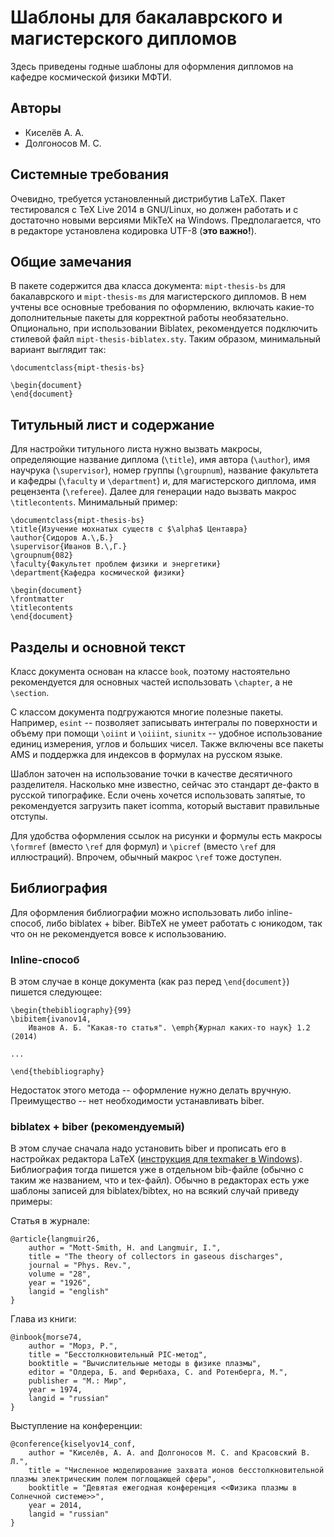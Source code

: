 # Шаблоны для бакалаврского и магистерского дипломов

Здесь приведены годные шаблоны для оформления дипломов на кафедре космической физики МФТИ.

## Авторы

* Киселёв А. А.
* Долгоносов М. С.

## Системные требования

Очевидно, требуется установленный дистрибутив LaTeX. Пакет тестировался с TeX Live 2014 в GNU/Linux, но должен работать и с достаточно новыми версиями MikTeX на Windows. Предполагается, что в редакторе установлена кодировка UTF-8 (**это важно!**).

## Общие замечания

В пакете содержится два класса документа: `mipt-thesis-bs` для бакалаврского и `mipt-thesis-ms` для магистерского дипломов.  В нем учтены все основные требования по оформлению, включать какие-то дополнительные пакеты для корректной работы необязательно. Опционально, при использовании Biblatex, рекомендуется подключить стилевой файл `mipt-thesis-biblatex.sty`. Таким образом, минимальный вариант выглядит так:

    \documentclass{mipt-thesis-bs}

    \begin{document}
    \end{document}

## Титульный лист и содержание

Для настройки титульного листа нужно вызвать макросы, определяющие название диплома (`\title`), имя автора (`\author`), имя научрука (`\supervisor`), номер группы (`\groupnum`), название факультета и кафедры (`\faculty` и `\department`) и, для магистерского диплома, имя рецензента (`\referee`). Далее для генерации надо вызвать макрос `\titlecontents`. Минимальный пример:

    \documentclass{mipt-thesis-bs}
    \title{Изучение мохнатых существ с $\alpha$ Центавра}
    \author{Сидоров А.\,Б.}
    \supervisor{Иванов В.\,Г.}
    \groupnum{082}
    \faculty{Факультет проблем физики и энергетики}
    \department{Кафедра космической физики}

    \begin{document}
    \frontmatter
    \titlecontents
    \end{document}

## Разделы и основной текст

Класс документа основан на классе `book`, поэтому настоятельно рекомендуется для основных частей использовать `\chapter`, а не `\section`.

С классом документа подгружаются многие полезные пакеты. Например, `esint` -- позволяет записывать интегралы по поверхности и объему при помощи `\oiint` и `\oiiint`, `siunitx` -- удобное использование единиц измерения, углов и больших чисел. Также включены все пакеты AMS и поддержка для индексов в формулах на русском языке.

Шаблон заточен на использование точки в качестве десятичного разделителя. Насколько мне известно, сейчас это стандарт де-факто в русской типографике. Если очень хочется использовать запятые, то рекомендуется загрузить пакет icomma, который выставит правильные отступы.

Для удобства оформления ссылок на рисунки и формулы есть макросы `\formref` (вместо `\ref` для формул) и `\picref` (вместо `\ref` для иллюстраций). Впрочем, обычный макрос `\ref` тоже доступен.

## Библиография

Для оформления библиографии можно использовать либо inline-способ, либо biblatex + biber. BibTeX не умеет работать с юникодом, так что он не рекомендуется вовсе к использованию.

### Inline-способ

В этом случае в конце документа (как раз перед `\end{document}`) пишется
следующее:

    \begin{thebibliography}{99}
    \bibitem{ivanov14,
        Иванов А. Б. "Какая-то статья". \emph{Журнал каких-то наук} 1.2 (2014)

    ...

    \end{thebibliography}

Недостаток этого метода -- оформление нужно делать вручную. Преимущество -- нет
необходимости устанавливать biber.

### biblatex + biber (рекомендуемый)

В этом случае сначала надо установить biber и прописать его в настройках редактора LaTeX ([инструкция для texmaker в Windows](http://tex.stackexchange.com/questions/44040/biblatex-biber-texmaker-miktex#44095)). Библиография тогда пишется уже в отдельном bib-файле (обычно с таким же названием, что и tex-файл). Обычно в редакторах есть уже шаблоны записей для biblatex/bibtex, но на всякий случай приведу примеры:

Статья в журнале:

    @article{langmuir26,
        author = "Mott-Smith, H. and Langmuir, I.",
        title = "The theory of collectors in gaseous discharges",
        journal = "Phys. Rev.",
        volume = "28",
        year = "1926",
        langid = "english"
    }

Глава из книги:

    @inbook{morse74,
        author = "Морз, Р.",
        title = "Бесстолкновительный PIC-метод",
        booktitle = "Вычислительные методы в физике плазмы",
        editor = "Олдера, Б. and Фернбаха, С. and Ротенберга, М.",
        publisher = "М.: Мир",
        year = 1974,
        langid = "russian"
    }

Выступление на конференции:

    @conference{kiselyov14_conf,
        author = "Киселёв, А. А. and Долгоносов М. С. and Красовский В. Л.",
        title = "Численное моделирование захвата ионов бесстолкновительной плазмы электрическим полем поглощающей сферы",
        booktitle = "Девятая ежегодная конференция <<Физика плазмы в Солнечной системе>>",
        year = 2014,
        langid = "russian"
    }
